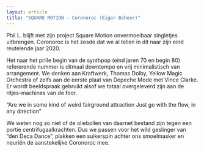 ```yaml
---
layout: article
title: "SQUARE MOTION – Coronoroc (Eigen Beheer)"
---
```


Phil L. blijft met zijn project Square Motion onvermoeibaar singletjes uitbrengen. Coronoroc is het zesde dat we al tellen in dit naar zijn eind reutelende jaar 2020.


Het naar het prille begin van de synthpop (eind jaren 70 en begin 80) refererende nummer is ditmaal downtempo en vrij minimalistisch van arrangement. We denken aan Kraftwerk, Thomas Dolby, Yellow Magic Orchestra of zelfs aan de eerste plaat van Depeche Mode met Vince Clarke. Er wordt beeldspraak gebruikt alsof we totaal overgeleverd zijn aan de ritjes-machines van de foor.

“Are we in some kind of weird fairground attraction
Just go with the flow, in any direction”

We weten nog zo niet of de oliebollen van daarnet bestand zijn tegen een portie centrifugaalkrachten. Dus we passen voor het wild geslinger van “den Deca Dance”, plakken een suikerspin achter ons smoelmasker en neuriën de aanstekelijke Coronoroc mee.